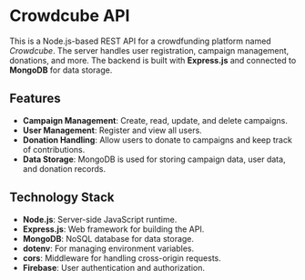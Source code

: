 # Crowdcube API

This is a Node.js-based REST API for a crowdfunding platform named _Crowdcube_. The server handles user registration, campaign management, donations, and more. The backend is built with **Express.js** and connected to **MongoDB** for data storage.

## Features

-   **Campaign Management**: Create, read, update, and delete campaigns.
-   **User Management**: Register and view all users.
-   **Donation Handling**: Allow users to donate to campaigns and keep track of contributions.
-   **Data Storage**: MongoDB is used for storing campaign data, user data, and donation records.

## Technology Stack

-   **Node.js**: Server-side JavaScript runtime.
-   **Express.js**: Web framework for building the API.
-   **MongoDB**: NoSQL database for data storage.
-   **dotenv**: For managing environment variables.
-   **cors**: Middleware for handling cross-origin requests.
-   **Firebase**: User authentication and authorization.
